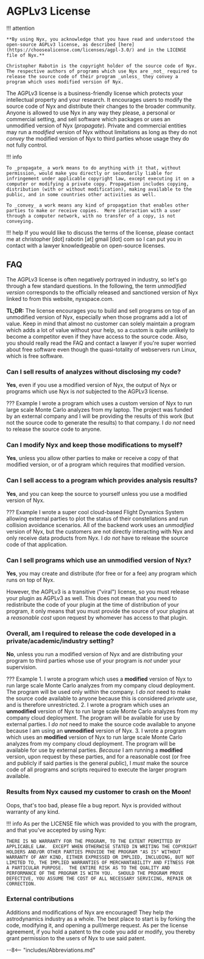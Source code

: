 # AGPLv3 License

!!! attention

    **By using Nyx, you acknowledge that you have read and understood the open-source AGPLv3 license, as described [here](https://choosealicense.com/licenses/agpl-3.0/) and in the LICENSE file of Nyx.**

    Christopher Rabotin is the copyright holder of the source code of Nyx. The respective authors of programs which use Nyx are _not_ required to release the source code of their program _unless_ they convey a program which uses modified version of Nyx.

The AGPLv3 license is a <span class="emph">business-friendly</span> license which protects your intellectual property and your research. It encourages users to modify the source code of Nyx and distribute their changes to the broader community. Anyone is allowed to use Nyx in any way they please, a personal or commercial setting, and sell software which packages or uses an unmodified version of Nyx (_propagate_). Private and commercial entities may run a _modified_ version of Nyx without limitations as long as they do not _convey_ the modified version of Nyx to third parties whose usage they do not fully control.

!!! info

    To _propagate_ a work means to do anything with it that, without permission, would make you directly or secondarily liable for infringement under applicable copyright law, except executing it on a computer or modifying a private copy. Propagation includes copying, distribution (with or without modification), making available to the public, and in some countries other activities as well.

    To _convey_ a work means any kind of propagation that enables other parties to make or receive copies.  Mere interaction with a user through a computer network, with no transfer of a copy, is not conveying.

!!! help
    If you would like to discuss the terms of the license, please contact me at christopher [dot] rabotin [at] gmail [dot] com so I can put you in contact with a lawyer knowledgeable on open-source licenses.

## FAQ

The AGPLv3 license is often negatively portrayed in industry, so let's go through a few standard questions. In the following, the term _unmodified version_ corresponds to the officially released and sanctioned version of Nyx linked to from this website, nyxspace.com.

**TL;DR:** The license encourages you to build and sell programs on top of an unmodified version of Nyx, especially when those programs add a lot of value. Keep in mind that almost no customer can solely maintain a program which adds a lot of value without your help, so a custom is quite unlikely to become a competitor even if they have access to the source code. Also, you should really read the FAQ and contact a lawyer if you're super worried about free software even though the quasi-totality of webservers run Linux, which is free software.

### Can I sell results of analyzes without disclosing my code?
**Yes**, even if you use a modified version of Nyx, the output of Nyx or programs which use Nyx is _not_ subjected to the AGPLv3 license.

??? Example
    I wrote a program which uses a custom version of Nyx to run large scale Monte Carlo analyzes from my laptop. The project was funded by an external company and I will be providing the results of this work (but not the source code to generate the results) to that company. I _do not_ need to release the source code to anyone.

### Can I modify Nyx and keep those modifications to myself?
**Yes**, unless you allow other parties to make or receive a copy of that modified version, or of a program which requires that modified version.

### Can I sell access to a program which provides analysis results?
**Yes**, and you can keep the source to yourself unless you use a modified version of Nyx.

??? Example
    I wrote a super cool cloud-based Flight Dynamics System allowing external parties to plot the status of their constellations and run collision avoidance scenarios. All of the backend work uses an _unmodified_ version of Nyx, but the customers are not directly interacting with Nyx and only receive data products from Nyx. I _do not_ have to release the source code of that application.

### Can I sell programs which use an unmodified version of Nyx?
**Yes**, you may create and distribute (for free or for a fee) any program which runs on top of Nyx.

However, the AGPLv3 is a transitive ("viral") license, so you must release your plugin as AGPLv3 as well. This does not mean that you need to redistribute the code of your plugin at the time of distribution of your program, it only means that you must provide the source of your plugins at a _reasonable cost_ upon request by whomever has access to that plugin.

### Overall, am I required to release the code developed in a private/academic/industry setting?
**No**, unless you run a modified version of Nyx and are distributing your program to third parties whose use of your program is _not_ under your supervision.

??? Example
    1. I wrote a program which uses a **modified** version of Nyx to run large scale Monte Carlo analyzes from my company cloud deployment. The program will be used only within the company. I _do not_ need to make the source code available to anyone because this is considered _private use_, and is therefore unrestricted.
    2. I wrote a program which uses an **unmodified** version of Nyx to run large scale Monte Carlo analyzes from my company cloud deployment. The program will be available for use by external parties. I _do not_ need to make the source code available to anyone because I am using an **unmodified** version of Nyx.
    3. I wrote a program which uses an **modified** version of Nyx to run large scale Monte Carlo analyzes from my company cloud deployment. The program will be available for use by external parties. _Because_ I am running a **modified** version, upon request by these parties, and for a reasonable cost (or free and publicly if said parties is the general public), I _must_ make the source code of all programs and scripts required to execute the larger program available.

### Results from Nyx caused my customer to crash on the Moon!
Oops, that's too bad, please file a bug report. Nyx is provided without warranty of any kind.

!!! info
    As per the LICENSE file which was provided to you with the program, and that you've accepted by using Nyx:

    THERE IS NO WARRANTY FOR THE PROGRAM, TO THE EXTENT PERMITTED BY APPLICABLE LAW.  EXCEPT WHEN OTHERWISE STATED IN WRITING THE COPYRIGHT HOLDERS AND/OR OTHER PARTIES PROVIDE THE PROGRAM "AS IS" WITHOUT WARRANTY OF ANY KIND, EITHER EXPRESSED OR IMPLIED, INCLUDING, BUT NOT LIMITED TO, THE IMPLIED WARRANTIES OF MERCHANTABILITY AND FITNESS FOR A PARTICULAR PURPOSE.  THE ENTIRE RISK AS TO THE QUALITY AND PERFORMANCE OF THE PROGRAM IS WITH YOU.  SHOULD THE PROGRAM PROVE DEFECTIVE, YOU ASSUME THE COST OF ALL NECESSARY SERVICING, REPAIR OR CORRECTION.

### External contributions
Additions and modifications of Nyx are encouraged! They help the astrodynamics industry as a whole. The best place to start is by forking the code, modifying it, and opening a pull/merge request. As per the license agreement, if you hold a patent to the code you add or modify, you thereby grant permission to the users of Nyx to use said patent.

--8<-- "includes/Abbreviations.md"